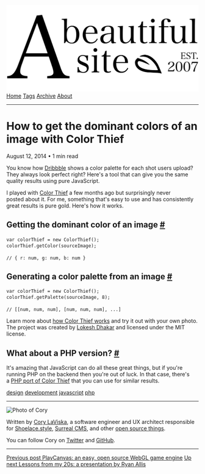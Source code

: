 <a href="../../index.html" class="header-link"><img src="../../images/logos/wordmark.svg" alt="A Beautiful Site" class="wordmark" /></a> <a href="../../index.html" class="nav-item">Home</a> <a href="../../tags/index.html" class="nav-item">Tags</a> <a href="../index.html" class="nav-item">Archive</a> <a href="../../about/index.html" class="nav-item">About</a>

------------------------------------------------------------------------

How to get the dominant colors of an image with Color Thief
===========================================================

August 12, 2014 • 1 min read

You know how [Dribbble](https://dribbble.com/) shows a color palette for each shot users upload? They always look perfect right? Here's a tool that can give you the same quality results using pure JavaScript.

I played with [Color Thief](http://lokeshdhakar.com/projects/color-thief/) a few months ago but surprisingly never posted about it. For me, something that's easy to use and has consistently great results is pure gold. Here's how it works.

Getting the dominant color of an image <a href="#getting-the-dominant-color-of-an-image" class="direct-link">#</a>
------------------------------------------------------------------------------------------------------------------

    var colorThief = new ColorThief();
    colorThief.getColor(sourceImage);

    // { r: num, g: num, b: num }

Generating a color palette from an image <a href="#generating-a-color-palette-from-an-image" class="direct-link">#</a>
----------------------------------------------------------------------------------------------------------------------

    var colorThief = new ColorThief();
    colorThief.getPalette(sourceImage, 8);

    // [[num, num, num], [num, num, num], ...]

Learn more about [how Color Thief works](http://lokeshdhakar.com/projects/color-thief/) and try it out with your own photo. The project was created by [Lokesh Dhakar](https://twitter.com/lokesh) and licensed under the MIT license.

What about a PHP version? <a href="#what-about-a-php-version%3F" class="direct-link">#</a>
------------------------------------------------------------------------------------------

It's amazing that JavaScript can do all these great things, but if you're running PHP on the backend then you're out of luck. In that case, there's a [PHP port of Color Thief](https://github.com/ksubileau/color-thief-php) that you can use for similar results.

<a href="../../tags/design/index.html" class="post-tag">design</a> <a href="../../tags/development/index.html" class="post-tag">development</a> <a href="../../tags/javascript/index.html" class="post-tag">javascript</a> <a href="../../tags/php/index.html" class="post-tag">php</a>

------------------------------------------------------------------------

<img src="http://0.gravatar.com/avatar/bf1b3b95fd5b096a3592247c29667b33?s=512" alt="Photo of Cory" class="avatar avatar-small" />

Written by [Cory LaViska](../../index-4.html), a software engineer and UX architect responsible for [Shoelace.style](https://shoelace.style/), [Surreal CMS](https://www.surrealcms.com/), and other [open source things](https://github.com/claviska).

You can follow Cory on [Twitter](https://twitter.com/bgooonz) and [GitHub](https://github.com/claviska).

------------------------------------------------------------------------

<a href="../playcanvas-an-easy-open-source-webgl-game-engine/index.html" class="post-nav-previous"><span class="small">Previous post</span> PlayCanvas: an easy, open source WebGL game engine</a> <a href="../lessons-from-my-20s-a-presentation-by-ryan-allis/index.html" class="post-nav-next"><span class="small">Up next</span> Lessons from my 20s: a presentation by Ryan Allis</a>
